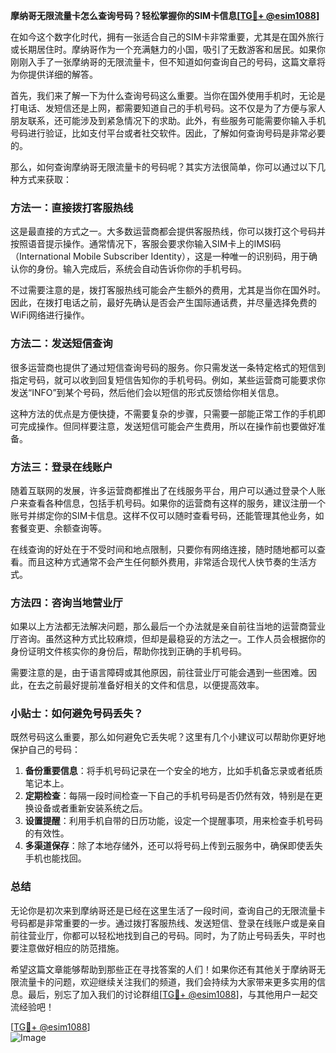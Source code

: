 **摩纳哥无限流量卡怎么查询号码？轻松掌握你的SIM卡信息[[TG💪+ @esim1088](https://t.me/s/esim1088)]**

在如今这个数字化时代，拥有一张适合自己的SIM卡非常重要，尤其是在国外旅行或长期居住时。摩纳哥作为一个充满魅力的小国，吸引了无数游客和居民。如果你刚刚入手了一张摩纳哥的无限流量卡，但不知道如何查询自己的号码，这篇文章将为你提供详细的解答。

首先，我们来了解一下为什么查询号码这么重要。当你在国外使用手机时，无论是打电话、发短信还是上网，都需要知道自己的手机号码。这不仅是为了方便与家人朋友联系，还可能涉及到紧急情况下的求助。此外，有些服务可能需要你输入手机号码进行验证，比如支付平台或者社交软件。因此，了解如何查询号码是非常必要的。

那么，如何查询摩纳哥无限流量卡的号码呢？其实方法很简单，你可以通过以下几种方式来获取：

### 方法一：直接拨打客服热线

这是最直接的方式之一。大多数运营商都会提供客服热线，你可以拨打这个号码并按照语音提示操作。通常情况下，客服会要求你输入SIM卡上的IMSI码（International Mobile Subscriber Identity），这是一种唯一的识别码，用于确认你的身份。输入完成后，系统会自动告诉你你的手机号码。

不过需要注意的是，拨打客服热线可能会产生额外的费用，尤其是当你在国外时。因此，在拨打电话之前，最好先确认是否会产生国际通话费，并尽量选择免费的WiFi网络进行操作。

### 方法二：发送短信查询

很多运营商也提供了通过短信查询号码的服务。你只需发送一条特定格式的短信到指定号码，就可以收到回复短信告知你的手机号码。例如，某些运营商可能要求你发送“INFO”到某个号码，然后他们会以短信的形式反馈给你相关信息。

这种方法的优点是方便快捷，不需要复杂的步骤，只需要一部能正常工作的手机即可完成操作。但同样要注意，发送短信可能会产生费用，所以在操作前也要做好准备。

### 方法三：登录在线账户

随着互联网的发展，许多运营商都推出了在线服务平台，用户可以通过登录个人账户来查看各种信息，包括手机号码。如果你的运营商有这样的服务，建议注册一个账号并绑定你的SIM卡信息。这样不仅可以随时查看号码，还能管理其他业务，如套餐变更、余额查询等。

在线查询的好处在于不受时间和地点限制，只要你有网络连接，随时随地都可以查看。而且这种方式通常不会产生任何额外费用，非常适合现代人快节奏的生活方式。

### 方法四：咨询当地营业厅

如果以上方法都无法解决问题，那么最后一个办法就是亲自前往当地的运营商营业厅咨询。虽然这种方式比较麻烦，但却是最稳妥的方法之一。工作人员会根据你的身份证明文件核实你的身份后，帮助你找到正确的手机号码。

需要注意的是，由于语言障碍或其他原因，前往营业厅可能会遇到一些困难。因此，在去之前最好提前准备好相关的文件和信息，以便提高效率。

### 小贴士：如何避免号码丢失？

既然号码这么重要，那么如何避免它丢失呢？这里有几个小建议可以帮助你更好地保护自己的号码：

1. **备份重要信息**：将手机号码记录在一个安全的地方，比如手机备忘录或者纸质笔记本上。
2. **定期检查**：每隔一段时间检查一下自己的手机号码是否仍然有效，特别是在更换设备或者重新安装系统之后。
3. **设置提醒**：利用手机自带的日历功能，设定一个提醒事项，用来检查手机号码的有效性。
4. **多渠道保存**：除了本地存储外，还可以将号码上传到云服务中，确保即使丢失手机也能找回。

### 总结

无论你是初次来到摩纳哥还是已经在这里生活了一段时间，查询自己的无限流量卡号码都是非常重要的一步。通过拨打客服热线、发送短信、登录在线账户或是亲自前往营业厅，你都可以轻松地找到自己的号码。同时，为了防止号码丢失，平时也要注意做好相应的防范措施。

希望这篇文章能够帮助到那些正在寻找答案的人们！如果你还有其他关于摩纳哥无限流量卡的问题，欢迎继续关注我们的频道，我们会持续为大家带来更多实用的信息。最后，别忘了加入我们的讨论群组[[TG💪+ @esim1088](https://t.me/s/esim1088)]，与其他用户一起交流经验吧！

[[TG💪+ @esim1088](https://t.me/s/esim1088)]  
![Image](https://i.postimg.cc/4NQfJmqS/Snipaste-2025-05-13-00-14-12.png)
